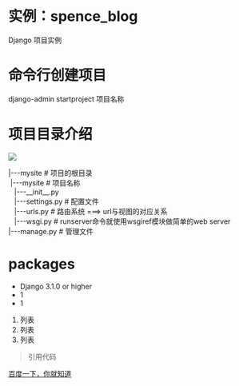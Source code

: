 # 实例：spence_blog
 Django 项目实例
 
 # 命令行创建项目
 django-admin startproject 项目名称
 
 # 项目目录介绍
 <p><img src="https://www.runoob.com/wp-content/uploads/2015/01/Django-env6.png"></p>
 |---mysite # 项目的根目录 <br />
  &nbsp;|---mysite # 项目名称<br />
  &nbsp;&nbsp;    |---__init__.py <br />
  &nbsp;&nbsp;    |---settings.py # 配置文件 <br />
  &nbsp;&nbsp;    |---urls.py # 路由系统 ===> url与视图的对应关系 <br />
  &nbsp;&nbsp;    |---wsgi.py # runserver命令就使用wsgiref模块做简单的web server <br />
|---manage.py # 管理文件

# packages
<ul>
  <li>Django 3.1.0 or higher</li>
  <li>1</li>
  <li>1</li>
</ul>

<ol>
  <li>列表</li>
  <li>列表</li>
  <li>列表</li>
</ol>

>引用代码

<p><a href="https://www.baidu.com" target="_blank">百度一下，你就知道</a></p>
